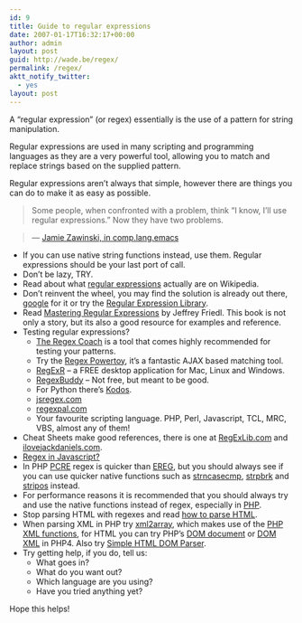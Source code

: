 ```yaml
---
id: 9
title: Guide to regular expressions
date: 2007-01-17T16:32:17+00:00
author: admin
layout: post
guid: http://wade.be/regex/
permalink: /regex/
aktt_notify_twitter:
  - yes
layout: post
---
```

<p class="lead">
  A &#8220;regular expression&#8221; (or regex) essentially is the use of a pattern for string manipulation.
</p>

Regular expressions are used in many scripting and programming languages as they are a very powerful tool, allowing you to match and replace strings based on the supplied pattern.

Regular expressions aren&#8217;t always that simple, however there are things you can do to make it as easy as possible.

> <p style="text-align: left;">
>   Some people, when confronted with a problem, think “I know, I’ll use regular expressions.” Now they have two problems.
> </p>

> &#8212; [Jamie Zawinski, in comp.lang.emacs](http://regex.info/blog/2006-09-15/247)

  * If you can use native string functions instead, use them. Regular expressions should be your last port of call.
  * Don&#8217;t be lazy, TRY.
  * Read about what [regular expressions](http://en.wikipedia.org/wiki/Regular_expression) actually are on Wikipedia.
  * Don&#8217;t reinvent the wheel, you may find the solution is already out there, [google](http://www.google.com/) for it or try the [Regular Expression Library](http://regexlib.com/).
  * Read [Mastering Regular Expressions](http://www.oreilly.com/catalog/regex/) by Jeffrey Friedl. This book is not only a story, but its also a good resource for examples and reference.
  * Testing regular expressions? 
      * [The Regex Coach](http://www.weitz.de/regex-coach/) is a tool that comes highly recommended for testing your patterns.
      * Try the [Regex Powertoy](http://regex.powertoy.org/), it&#8217;s a fantastic AJAX based matching tool.
      * [RegExR](http://gskinner.com/RegExr/desktop/) &#8211; a FREE desktop application for Mac, Linux and Windows.
      * [RegexBuddy](http://www.regexbuddy.com/) &#8211; Not free, but meant to be good.
      * For Python there&#8217;s [Kodos](http://kodos.sourceforge.net/).
      * [jsregex.com](http://jsregex.com/)
      * [regexpal.com](http://regexpal.com/)
      * Your favourite scripting language. PHP, Perl, Javascript, TCL, MRC, VBS, almost any of them!
  * Cheat Sheets make good references, there is one at [RegExLib.com](http://regexlib.com/CheatSheet.aspx) and [ilovejackdaniels.com](http://web.archive.org/web/20081121122720/http://www.ilovejackdaniels.com/cheat-sheets/regular-expressions-cheat-sheet).
  * [Regex in Javascript?](http://xkr.us/js/regex)
  * In PHP [PCRE](http://www.php.net/pcre) regex is quicker than [EREG](http://www.php.net/ereg), but you should always see if you can use quicker native functions such as [strncasecmp](http://www.php.net/strncasecmp), [strpbrk](http://www.php.net/strpbrk) and [stripos](http://www.php.net/stripos) instead.
  * For performance reasons it is recommended that you should always try and use the native functions instead of regex, especially in [PHP](http://talks.php.net/show/php-best-practices/36).
  * Stop parsing HTML with regexes and read [how to parse HTML](http://tinyurl.com/htmlparsing).
  * When parsing XML in PHP try [xml2array](http://www.bin-co.com/php/scripts/xml2array/), which makes use of the [PHP XML functions](http://www.php.net/xml), for HTML you can try PHP&#8217;s [DOM document](http://www.php.net/dom) or [DOM XML](http://www.php.net/domxml) in PHP4. Also try [Simple HTML DOM Parser](http://simplehtmldom.sourceforge.net/).
  * Try getting help, if you do, tell us: 
      * What goes in?
      * What do you want out?
      * Which language are you using?
      * Have you tried anything yet?

Hope this helps!